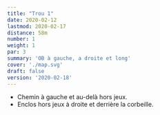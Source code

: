 ```yaml
---
title: "Trou 1"
date: 2020-02-12
lastmod: 2020-02-17
distance: 58m
number: 1
weight: 1
par: 3
summary: 'OB à gauche, a droite et long'
cover: './map.svg'
draft: false
version: '2020-02-18'
---
```


- Chemin à gauche et au-delà hors jeux.
- Enclos hors jeux à droite et derrière la corbeille.